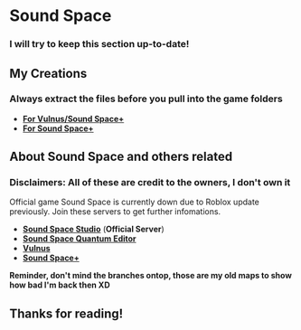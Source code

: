 # **Sound Space**
### I will try to keep this section up-to-date!

## My Creations

### **Always extract the files before you pull into the game folders**

* [**For Vulnus/Sound Space+**](https://drive.google.com/drive/u/0/folders/1JhFJgMxlIxOloVbnkaiNpsY66UDscdh3)
* [**For Sound Space+**](https://drive.google.com/drive/u/0/folders/13JT9Yfxq2d0hDppCDnZk9Ew2r80Dxgh5)

## About Sound Space and others related
### **Disclaimers: All of these are credit to the owners, I don't own it**

Official game Sound Space is currently down due to Roblox update previously. Join these servers to get further infomations.

* [**Sound Space Studio**](https://discord.gg/soundspace) (**Official Server**)
* [**Sound Space Quantum Editor**](https://discord.gg/9y94aM8deW)
* [**Vulnus**](https://discord.gg/vulnus)
* [**Sound Space+**](https://discord.gg/ydhDrgrNZ7)

**Reminder, don't mind the branches ontop, those are my old maps to show how bad I'm back then XD**

## **Thanks for reading!**


